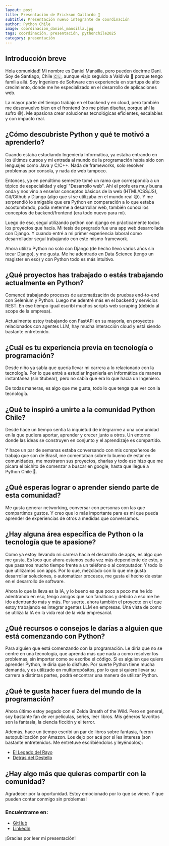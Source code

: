 ```yaml
---
layout: post
title: Presentación de Erickson Gallardo 🎉
subtitle: Presentación nuevo integrante de coordinación
author: Python Chile
image: coordinacion_daniel_mansilla.jpg
tags: coordinación, presentación, pythonchile2025
category: presentación
---
```


## Introducción breve

Hola comunidad! Mi nombre es Daniel Mansilla, pero pueden decirme Dani. Soy de Santiago, Chile 🇨🇱, aunque viajo seguido a Valdivia 🍺 porque tengo familia allá. Soy Ingeniero de Software con experiencia en startups de alto crecimiento, donde me he especializado en el desarrollo de aplicaciones web.

La mayor parte del tiempo trabajo en el backend y en cloud, pero también me desenvuelvo bien en el frontend (no me pidan diseñar, porque ahí la sufro 😅). Me apasiona crear soluciones tecnológicas eficientes, escalables y con impacto real.

## ¿Cómo descubriste Python y qué te motivó a aprenderlo?

Cuando estaba estudiando Ingeniería Informática, ya estaba entrando en los últimos cursos y mi entrada al mundo de la programación había sido con lenguajes como Java y C/C++. Nada de frameworks, solo resolver problemas por consola, y nada de web tampoco.

Entonces, ya en penúltimo semestre tomé un ramo que correspondía a un tópico de especialidad y elegí "Desarrollo web". Ahí el profe era muy buena onda y nos vino a enseñar conceptos básicos de la web (HTML/CSS/JS), Git/Github y Django (algo que sí se utilizaba en el mundo real 😅). Y me sorprendió lo amigable que era Python en comparación a lo que estaba acostumbrado, podía meterme a desarrollar web, también conocí los conceptos de backend/frontend (era todo nuevo para mi).

Luego de eso, seguí utilizando python con django en prácticamente todos los proyectos que hacía. Mi tesis de pregrado fue una app web desarrollada con Django. Y cuando entré a mi primer experiencia laboral como desarrollador seguí trabajando con este mismo framework.

Ahora utilizo Python no solo con Django (de hecho llevo varios años sin tocar Django), y me gusta. Me he adentrado en Data Science (tengo un magister en eso) y con Python todo es más intuitivo.

## ¿Qué proyectos has trabajado o estás trabajando actualmente en Python?

Comencé trabajando procesos de automatización de pruebas end-to-end con Selenium y Python.
Luego me adentré más en el backend y servicios REST. En ese tiempo igual escribí muchos scripts web scraping (debido al scope de la empresa).

Actualmente estoy trabajando con FastAPI en su mayoría, en proyectos relacionados con agentes LLM, hay mucha interacción cloud y está siendo bastante entretenido.

## ¿Cuál es tu experiencia previa en tecnología o programación?

Desde niño ya sabía que quería llevar mi carrera a lo relacionado con la tecnología. Por lo que entré a estudiar Ingeniería en Informática de manera instantánea (sin titubear), pero no sabía qué era lo que hacía un Ingeniero.

De todas maneras, es algo que me gusta, todo lo que tenga que ver con la tecnología.

## ¿Qué te inspiró a unirte a la comunidad Python Chile?

Desde hace un tiempo sentía la inquietud de integrarme a una comunidad en la que pudiera aportar, aprender y crecer junto a otros. Un entorno donde las ideas se construyen en conjunto y el aprendizaje es compartido.

Y hace un par de semanas estaba conversando con mis compañeros de trabajo que son de Brasil, me comentaban sobre lo bueno de estar en comunidades, me mostraron sus proyectos, charlas y todo eso hizo que me picara el bichito de comenzar a buscar en google, hasta que llegué a Python Chile 🙌.


## ¿Qué esperas lograr o aprender siendo parte de esta comunidad?

Me gusta generar networking, conversar con personas con las que compartimos gustos. Y creo que lo más importante para es mi que pueda aprender de experiencias de otros a medidas que conversamos.

## ¿Hay alguna área específica de Python o la tecnología que te apasione?

Como ya estoy llevando mi carrera hacia el desarrollo de apps, es algo que me gusta. Es loco que ahora estamos cada vez más dependiente de esto, y que pasamos mucho tiempo frente a un teléfono o al computador. Y todo lo que utilizamos con apps. Por lo que, mezclado con lo que me gusta desarrollar soluciones, o automatizar procesos, me gusta el hecho de estar en el desarrollo de software.

Ahora lo que la lleva es la IA, y lo bueno es que poco a poco me he ido adentrando en eso, tengo amigos que son fanáticos y debido a eso me he ido adentrando más y más. Por suerte, ahora también el proyecto en el que estoy trabajando es integrar agentes LLM en empresas. Una vista de como se utiliza la IA en la vida real de la vida empresarial.

## ¿Qué recursos o consejos le darías a alguien que está comenzando con Python?

Para alguien que está comenzando con la programación. Le diría que no se centre en una tecnología, que aprenda más que nada a como resolver los problemas, sin importar como se escribe el código. Si es alguien que quiere aprender Python, le diría que lo disfrute. Por suerte Python tiene mucha demanda, y es utilizado en multipropósitos, por lo que si quiere llevar su carrera a distintas partes, podrá encontrar una manera de utilizar Python.

## ¿Qué te gusta hacer fuera del mundo de la programación?

Ahora último estoy pegado con el Zelda Breath of the Wild. Pero en general, soy bastante fan de ver películas, series, leer libros. Mis géneros favoritos son la fantasía, la ciencia ficción y el terror.

Además, hace un tiempo escribí un par de libros sobre fantasía, fueron autopublicación por Amazon. Los dejo por acá por si les interesa (son bastante entretenidos. Me entretuve escribiéndolos y leyéndolos):

* [El Legado del Rayo](https://www.amazon.com/-/es/Daniel-Mansilla-ebook/dp/B0CY9361T1)
* [Detrás del Destello](https://www.amazon.es/Detr%C3%A1s-del-Destello-Daniel-Mansilla/dp/B0F1KRRVK6)

## ¿Hay algo más que quieras compartir con la comunidad?

Agradecer por la oportunidad. Estoy emocionado por lo que se viene. Y que pueden contar conmigo sin problemas!

### Encuéntrame en:

- [GitHub](https://github.com/Mansilla1)
- [LinkedIn](https://www.linkedin.com/in/daniel-mansilla)

¡Gracias por leer mi presentación!